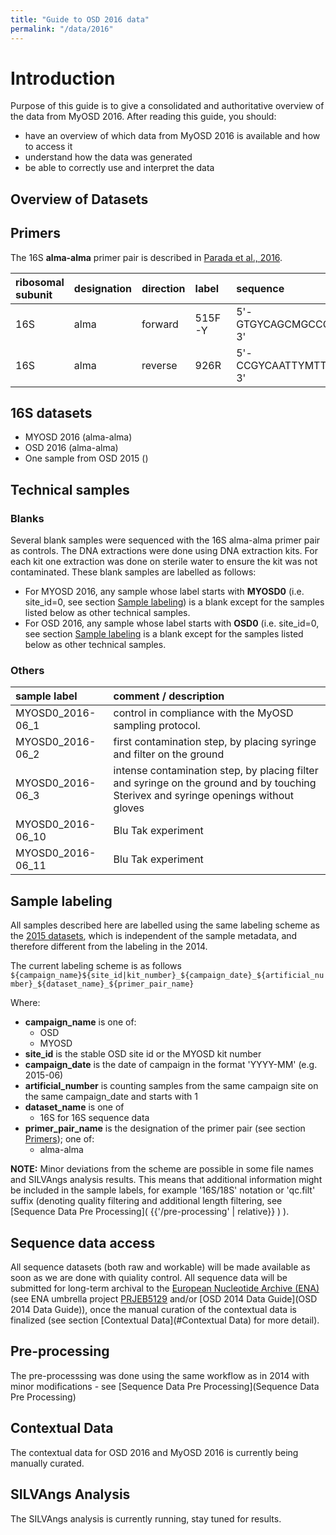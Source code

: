 ```yaml
---
title: "Guide to OSD 2016 data"
permalink: "/data/2016"
---
```

# Introduction

Purpose of this guide is to give a consolidated and authoritative overview of the data from MyOSD 2016.
After reading this guide, you should:

* have an overview of which data from MyOSD 2016 is available and how to access it
* understand how the data was generated
* be able to correctly use and interpret the data

## Overview of Datasets

## Primers

The 16S **alma-alma** primer pair is described in [Parada et al., 2016](https://dx.doi.org/10.1111/1462-2920.13023).

| ribosomal subunit | designation | direction | label | sequence | reference |
| :--- | :--- | :--- | :--- | :--- | :--- |
| 16S | alma | forward | 515F-Y | 5'-GTGYCAGCMGCCGCGGTAA-3' | [Parada et al., 2016](https://dx.doi.org/10.1111/1462-2920.13023) |
| 16S | alma | reverse | 926R | 5'-CCGYCAATTYMTTTRAGTTT-3' | [Parada et al., 2016](https://dx.doi.org/10.1111/1462-2920.13023) |

## 16S datasets

* MYOSD 2016 (alma-alma)
* OSD 2016 (alma-alma)
* One sample from OSD 2015 ()

## Technical samples

### Blanks

Several blank samples were sequenced with the 16S alma-alma primer pair as controls. The DNA extractions were done using DNA extraction kits. For each kit one extraction was done on sterile water to ensure the kit was not contaminated. These blank samples are labelled as follows:

* For MYOSD 2016, any sample whose label starts with **MYOSD0** (i.e. site_id=0, see section [Sample labeling](#Sample-labeling)) is a blank except for the samples listed below as other technical samples.
* For OSD 2016, any sample whose label starts with **OSD0** (i.e. site_id=0, see section [Sample labeling](#Sample-labeling) is a blank except for the samples listed below as other technical samples.

### Others

| sample label | comment / description |
| :---| :---|
| MYOSD0_2016-06_1 | control in compliance with the MyOSD sampling protocol.
| MYOSD0_2016-06_2 | first contamination step, by placing syringe and filter on the ground
| MYOSD0_2016-06_3 | intense contamination step, by placing filter and syringe on the ground and by touching Sterivex and syringe openings without gloves
| MYOSD0_2016-06_10 | Blu Tak experiment |
| MYOSD0_2016-06_11 | Blu Tak experiment |

## Sample labeling

All samples described here are labelled using the same labeling scheme as the [2015 datasets](/data/2015#sample-labeling), which is independent of the sample metadata, and therefore different from the labeling in the 2014.

The current labeling scheme is as follows
`${campaign_name}${site_id|kit_number}_${campaign_date}_${artificial_number}_${dataset_name}_${primer_pair_name}`

Where:

* **campaign_name** is one of:
  * OSD
  * MYOSD
* **site_id** is the stable OSD site id or the MYOSD kit number
* **campaign_date** is the date of campaign in the format 'YYYY-MM' (e.g. 2015-06)
* **artificial_number** is counting samples from the same campaign site on the same campaign_date and starts with 1
* **dataset_name** is one of
  * 16S for 16S sequence data
* **primer_pair_name** is the designation of the primer pair (see section [Primers](#Primers)); one of:
  * alma-alma

**NOTE:** Minor deviations from the scheme are possible in some file names and SILVAngs analysis results. This means that additional information might be included in the sample labels, for example '16S/18S' notation or 'qc.filt' suffix (denoting quality filtering and additional length filtering, see [Sequence Data Pre Processing]( {{'/pre-processing' | relative}} ) ).

## Sequence data access

All sequence datasets (both raw and workable) will be made available as soon as we are done with quiality control. All sequence data will be submitted for long-term archival to the [European Nucleotide Archive (ENA)](http://www.ebi.ac.uk/ena/) (see ENA umbrella project [PRJEB5129](http://www.ebi.ac.uk/ena/data/view/PRJEB5129) and/or [OSD 2014 Data Guide](OSD 2014 Data Guide)), once the manual curation of the contextual data is finalized (see section [Contextual Data](#Contextual Data) for more detail).

## Pre-processing

The pre-processsing was done using the same workflow as in 2014 with minor modifications - see [Sequence Data Pre Processing](Sequence Data Pre Processing)

## Contextual Data

The contextual data for OSD 2016 and MyOSD 2016 is currently being manually curated.

## SILVAngs Analysis

The SILVAngs analysis is currently running, stay tuned for results.
